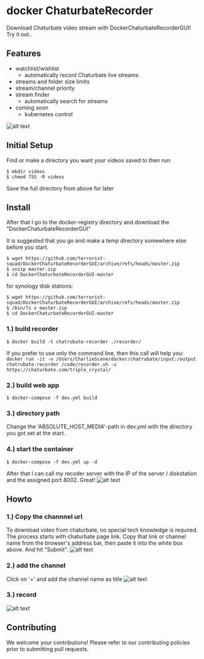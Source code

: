 # docker ChaturbateRecorder
Download Chaturbate video stream with  DockerChaturbateRecorderGUI! Try it out..

## Features
* watchlist/wishlist
  * automatically record Chaturbate live streams
* streams and folder size limits 
* stream/channel priority
* stream finder 
  * automatically search for streams
* coming soon
  * kubernetes control


![alt text](https://github.com/terrorist-squad/DockerChaturbateRecorderGUI/blob/master/screens/3.png "record")



## Initial Setup
Find or make a directory you want your videos saved to then run: 
```
$ mkdir videos
$ chmod 755 -R videos
```
Save the full directory from above for later

## Install
After that I go to the docker-registry directory and download the "DockerChaturbateRecorderGUI"

It is suggested that you go and make a temp directory somewhere else before you start.
```
$ wget https://github.com/terrorist-squad/DockerChaturbateRecorderGUI/archive/refs/heads/master.zip
$ unzip master.zip 
$ cd DockerChaturbateRecorderGUI-master
```

for synology disk stations:
```
$ wget https://github.com/terrorist-squad/DockerChaturbateRecorderGUI/archive/refs/heads/master.zip
$ /bin/7z x master.zip
$ cd DockerChaturbateRecorderGUI-master
```

### 1.) build recorder
```
$ docker build -t chatrubate-recorder ./recorder/
```
If you prefer to use only the command line, then this call will help you:
``docker run -it -v /Users/CharlieScene/docker/chatrubate/input:/output chatrubate-recorder /code/recorder.sh -u https://chaturbate.com/triple_crystal/``


### 2.) build web app
```
$ docker-compose -f dev.yml build
```

### 3.) directory path
Change the 'ABSOLUTE_HOST_MEDIA'-path in dev.yml with the directory you got set at the start.

### 4.) start the container
```
$ docker-compose -f dev.yml up -d
```
After that I can call my recoder server with the IP of the server / diskstation and the assigned port 8002. Great! 
![alt text](https://github.com/terrorist-squad/DockerChaturbateRecorderGUI/blob/master/screens/3.png "record")

## Howto
### 1.) Copy the channnel url
To download video from chaturbate, no special tech knowledge is required. The process starts with chaturbate page link. Copy that link or channel name from the browser's address bar, then paste it into the white box above. And hit "Submit".
![alt text](https://github.com/terrorist-squad/DockerChaturbateRecorderGUI/blob/master/screens/1.png "Copy the channnel url")

### 2.) add the channel
Click on '+' and add the channel name as title
![alt text](https://github.com/terrorist-squad/DockerChaturbateRecorderGUI/blob/master/screens/2.png "add the channel")

### 3.) record
![alt text](https://github.com/terrorist-squad/DockerChaturbateRecorderGUI/blob/master/screens/3.png "record")

## Contributing
We welcome your contributions! Please refer to our contributing policies prior to submitting pull requests.
